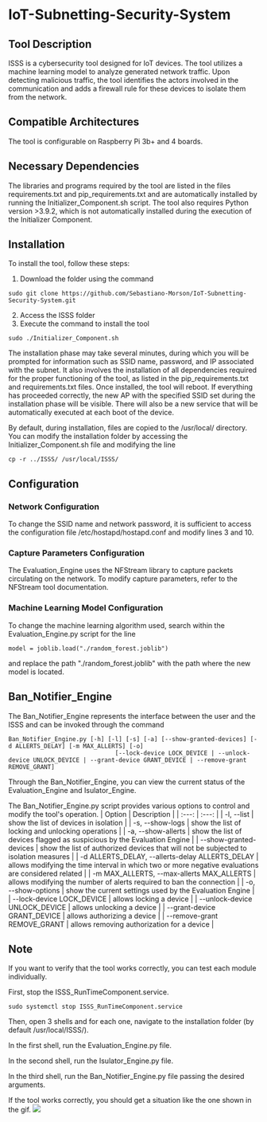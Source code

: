 # IoT-Subnetting-Security-System

## Tool Description
ISSS is a cybersecurity tool designed for IoT devices. The tool utilizes a machine learning model to analyze generated network traffic. Upon detecting malicious traffic, the tool identifies the actors involved in the communication and adds a firewall rule for these devices to isolate them from the network.

## Compatible Architectures
The tool is configurable on Raspberry Pi 3b+ and 4 boards.

## Necessary Dependencies
The libraries and programs required by the tool are listed in the files requirements.txt and pip_requirements.txt and are automatically installed by running the Initializer_Component.sh script. The tool also requires Python version >3.9.2, which is not automatically installed during the execution of the Initializer Component.

## Installation
To install the tool, follow these steps:
1. Download the folder using the command

```
sudo git clone https://github.com/Sebastiano-Morson/IoT-Subnetting-Security-System.git
```

2. Access the ISSS folder
3. Execute the command to install the tool

```
sudo ./Initializer_Component.sh
```

The installation phase may take several minutes, during which you will be prompted for information such as SSID name, password, and IP associated with the subnet. It also involves the installation of all dependencies required for the proper functioning of the tool, as listed in the pip_requirements.txt and requirements.txt files. Once installed, the tool will reboot. If everything has proceeded correctly, the new AP with the specified SSID set during the installation phase will be visible. There will also be a new service that will be automatically executed at each boot of the device.

By default, during installation, files are copied to the /usr/local/ directory. You can modify the installation folder by accessing the Initializer_Component.sh file and modifying the line

```
cp -r ../ISSS/ /usr/local/ISSS/
```

## Configuration

### Network Configuration
To change the SSID name and network password, it is sufficient to access the configuration file /etc/hostapd/hostapd.conf and modify lines 3 and 10.

### Capture Parameters Configuration
The Evaluation_Engine uses the NFStream library to capture packets circulating on the network. To modify capture parameters, refer to the NFStream tool documentation.

### Machine Learning Model Configuration
To change the machine learning algorithm used, search within the Evaluation_Engine.py script for the line
```
model = joblib.load("./random_forest.joblib")
```
and replace the path "./random_forest.joblib" with the path where the new model is located.

## Ban_Notifier_Engine
The Ban_Notifier_Engine represents the interface between the user and the ISSS and can be invoked through the command
```
Ban_Notifier_Engine.py [-h] [-l] [-s] [-a] [--show-granted-devices] [-d ALLERTS_DELAY] [-m MAX_ALLERTS] [-o]
                              [--lock-device LOCK_DEVICE | --unlock-device UNLOCK_DEVICE | --grant-device GRANT_DEVICE | --remove-grant REMOVE_GRANT]
```

Through the Ban_Notifier_Engine, you can view the current status of the Evaluation_Engine and Isulator_Engine.

The Ban_Notifier_Engine.py script provides various options to control and modify the tool's operation.
| Option | Description |
| :---: | :---: |
| -l, --list | show the list of devices in isolation |
| -s, --show-logs | show the list of locking and unlocking operations |
| -a, --show-allerts | show the list of devices flagged as suspicious by the Evaluation Engine |
| --show-granted-devices | show the list of authorized devices that will not be subjected to isolation measures |
| -d ALLERTS_DELAY, --allerts-delay ALLERTS_DELAY | allows modifying the time interval in which two or more negative evaluations are considered related |
| -m MAX_ALLERTS, --max-allerts MAX_ALLERTS | allows modifying the number of alerts required to ban the connection |
| -o, --show-options | show the current settings used by the Evaluation Engine |
| --lock-device LOCK_DEVICE | allows locking a device |
| --unlock-device UNLOCK_DEVICE | allows unlocking a device |
| --grant-device GRANT_DEVICE | allows authorizing a device |
| --remove-grant REMOVE_GRANT | allows removing authorization for a device |


## Note
If you want to verify that the tool works correctly, you can test each module individually.

First, stop the ISSS_RunTimeComponent.service.
```
sudo systemctl stop ISSS_RunTimeComponent.service
```
Then, open 3 shells and for each one, navigate to the installation folder (by default /usr/local/ISSS/).

In the first shell, run the Evaluation_Engine.py file.

In the second shell, run the Isulator_Engine.py file.

In the third shell, run the Ban_Notifier_Engine.py file passing the desired arguments.

If the tool works correctly, you should get a situation like the one shown in the gif.
![](https://github.com/Sebastiano-Morson/IoT-Subnetting-Security-System/blob/main/readme_folder/ezgif.com-gif-maker.gif)
